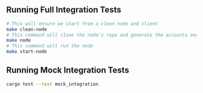 
## Running Full Integration Tests

```bash
# This will ensure we start from a clean node and client
make clean-node
# This command will clone the node's repo and generate the accounts and genesis files
make node
# This command will run the node
make start-node
```

## Running Mock Integration Tests

```bash
cargo test --test mock_integration
```

